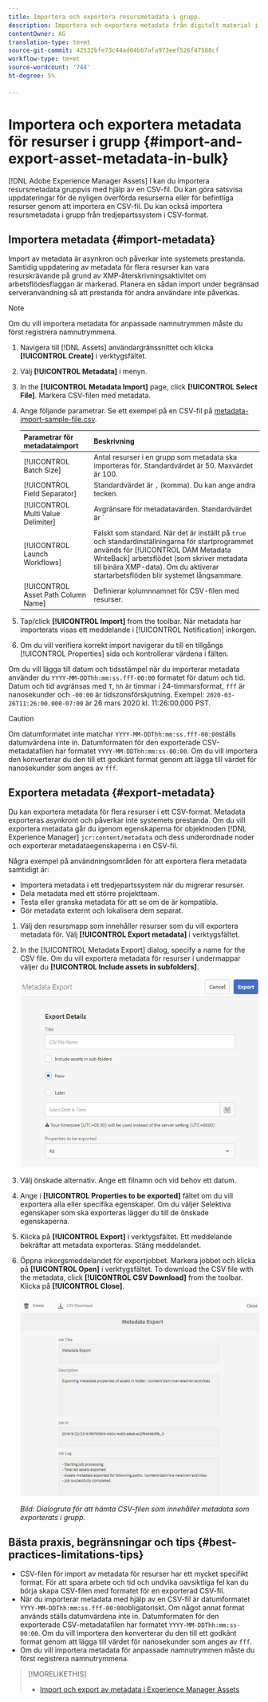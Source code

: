 ```yaml
---
title: Importera och exportera resursmetadata i grupp.
description: Importera och exportera metadata från digitalt material i grupp.
contentOwner: AG
translation-type: tm+mt
source-git-commit: 42532bfe73c44ad04b67afa973eef526f47588cf
workflow-type: tm+mt
source-wordcount: '744'
ht-degree: 5%

---
```



# Importera och exportera metadata för resurser i grupp {#import-and-export-asset-metadata-in-bulk}

[!DNL Adobe Experience Manager Assets] I kan du importera resursmetadata gruppvis med hjälp av en CSV-fil. Du kan göra satsvisa uppdateringar för de nyligen överförda resurserna eller för befintliga resurser genom att importera en CSV-fil. Du kan också importera resursmetadata i grupp från tredjepartssystem i CSV-format.

## Importera metadata {#import-metadata}

Import av metadata är asynkron och påverkar inte systemets prestanda. Samtidig uppdatering av metadata för flera resurser kan vara resurskrävande på grund av XMP-återskrivningsaktivitet om arbetsflödesflaggan är markerad. Planera en sådan import under begränsad serveranvändning så att prestanda för andra användare inte påverkas.

>[!NOTE]
>
>Om du vill importera metadata för anpassade namnutrymmen måste du först registrera namnutrymmena.

1. Navigera till [!DNL Assets] användargränssnittet och klicka **[!UICONTROL Create]** i verktygsfältet.
1. Välj **[!UICONTROL Metadata]** i menyn.
1. In the **[!UICONTROL Metadata Import]** page, click **[!UICONTROL Select File]**. Markera CSV-filen med metadata.
1. Ange följande parametrar. Se ett exempel på en CSV-fil på [metadata-import-sample-file.csv](assets/metadata-import-sample-file.csv).

   | Parametrar för metadataimport | Beskrivning |
   |:---|:---|
   | [!UICONTROL Batch Size] | Antal resurser i en grupp som metadata ska importeras för. Standardvärdet är 50. Maxvärdet är 100. |
   | [!UICONTROL Field Separator] | Standardvärdet är `,` (komma). Du kan ange andra tecken. |
   | [!UICONTROL Multi Value Delimiter] | Avgränsare för metadatavärden. Standardvärdet är `|`. |
   | [!UICONTROL Launch Workflows] | Falskt som standard. När det är inställt på `true` och standardinställningarna för startprogrammet används för [!UICONTROL DAM Metadata WriteBack] arbetsflödet (som skriver metadata till binära XMP-data). Om du aktiverar startarbetsflöden blir systemet långsammare. |
   | [!UICONTROL Asset Path Column Name] | Definierar kolumnnamnet för CSV-filen med resurser. |

1. Tap/click **[!UICONTROL Import]** from the toolbar. När metadata har importerats visas ett meddelande i [!UICONTROL Notification] inkorgen.

1. Om du vill verifiera korrekt import navigerar du till en tillgångs [!UICONTROL Properties] sida och kontrollerar värdena i fälten.

Om du vill lägga till datum och tidsstämpel när du importerar metadata använder du `YYYY-MM-DDThh:mm:ss.fff-00:00` formatet för datum och tid. Datum och tid avgränsas med `T`, `hh` är timmar i 24-timmarsformat, `fff` är nanosekunder och `-00:00` är tidszonsförskjutning. Exempel: `2020-03-26T11:26:00.000-07:00` är 26 mars 2020 kl. 11:26:00.000 PST.

>[!CAUTION]
>
>Om datumformatet inte matchar `YYYY-MM-DDThh:mm:ss.fff-00:00`ställs datumvärdena inte in. Datumformaten för den exporterade CSV-metadatafilen har formatet `YYYY-MM-DDThh:mm:ss-00:00`. Om du vill importera den konverterar du den till ett godkänt format genom att lägga till värdet för nanosekunder som anges av `fff`.

## Exportera metadata {#export-metadata}

Du kan exportera metadata för flera resurser i ett CSV-format. Metadata exporteras asynkront och påverkar inte systemets prestanda. Om du vill exportera metadata går du igenom egenskaperna för objektnoden [!DNL Experience Manager] `jcr:content/metadata` och dess underordnade noder och exporterar metadataegenskaperna i en CSV-fil.

Några exempel på användningsområden för att exportera flera metadata samtidigt är:

* Importera metadata i ett tredjepartssystem när du migrerar resurser.
* Dela metadata med ett större projektteam.
* Testa eller granska metadata för att se om de är kompatibla.
* Gör metadata externt och lokalisera dem separat.

1. Välj den resursmapp som innehåller resurser som du vill exportera metadata för. Välj **[!UICONTROL Export metadata]** i verktygsfältet.

1. In the [!UICONTROL Metadata Export] dialog, specify a name for the CSV file. Om du vill exportera metadata för resurser i undermappar väljer du **[!UICONTROL Include assets in subfolders]**.

   ![Gränssnitt och alternativ för att exportera metadata för alla resurser i en](assets/export_metadata_page.png "mappGränssnitt och alternativ för att exportera metadata för alla resurser i en mapp")

1. Välj önskade alternativ. Ange ett filnamn och vid behov ett datum.

1. Ange i **[!UICONTROL Properties to be exported]** fältet om du vill exportera alla eller specifika egenskaper. Om du väljer Selektiva egenskaper som ska exporteras lägger du till de önskade egenskaperna.

1. Klicka på **[!UICONTROL Export]** i verktygsfältet. Ett meddelande bekräftar att metadata exporteras. Stäng meddelandet.

1. Öppna inkorgsmeddelandet för exportjobbet. Markera jobbet och klicka på **[!UICONTROL Open]** i verktygsfältet. To download the CSV file with the metadata, click **[!UICONTROL CSV Download]** from the toolbar. Klicka på **[!UICONTROL Close]**.

   ![Dialogruta för att hämta CSV-filen som innehåller metadata som exporterats i grupp](assets/csv_download.png)

   *Bild: Dialogruta för att hämta CSV-filen som innehåller metadata som exporterats i grupp.*

## Bästa praxis, begränsningar och tips {#best-practices-limitations-tips}

* CSV-filen för import av metadata för resurser har ett mycket specifikt format. För att spara arbete och tid och undvika oavsiktliga fel kan du börja skapa CSV-filen med formatet för en exporterad CSV-fil.
* När du importerar metadata med hjälp av en CSV-fil är datumformatet `YYYY-MM-DDThh:mm:ss.fff-00:00`obligatoriskt. Om något annat format används ställs datumvärdena inte in. Datumformaten för den exporterade CSV-metadatafilen har formatet `YYYY-MM-DDThh:mm:ss-00:00`. Om du vill importera den konverterar du den till ett godkänt format genom att lägga till värdet för nanosekunder som anges av `fff`.
* Om du vill importera metadata för anpassade namnutrymmen måste du först registrera namnutrymmena.

>[!MORELIKETHIS]
>
>* [Import och export av metadata i Experience Manager Assets](https://docs.adobe.com/content/help/en/experience-manager-learn/assets/metadata/metadata-import-feature-video-use.html)

